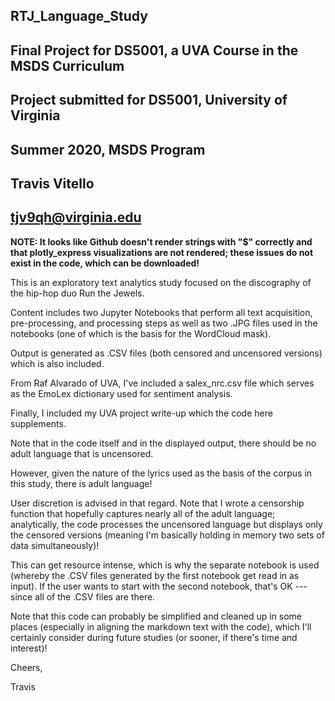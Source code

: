  ## RTJ_Language_Study
 ## Final Project for DS5001, a UVA Course in the MSDS Curriculum
 ## Project submitted for DS5001, University of Virginia
 ## Summer 2020, MSDS Program
 ## Travis Vitello
 ## tjv9qh@virginia.edu

<b> NOTE: It looks like Github doesn't render strings with "$" correctly and that plotly_express visualizations are not rendered; these issues do not exist in the code, which can be downloaded! </b>


This is an exploratory text analytics study focused on the discography of the hip-hop duo Run the Jewels.
 
Content includes two Jupyter Notebooks that perform all text acquisition, pre-processing, and processing steps as well as two .JPG files used in the notebooks (one of which is the basis for the WordCloud mask).
 
 Output is generated as .CSV files (both censored and uncensored versions) which is also included.
 
 From Raf Alvarado of UVA, I've included a salex_nrc.csv file which serves as the EmoLex dictionary used for sentiment analysis.
 
 Finally, I included my UVA project write-up which the code here supplements.

 Note that in the code itself and in the displayed output, there should be no adult language that is uncensored.
 
 However, given the nature of the lyrics used as the basis of the corpus in this study, there is adult language!
 
 User discretion is advised in that regard. Note that I wrote a censorship function that hopefully captures nearly all of the adult language; analytically, the code processes the uncensored language but displays only the censored versions (meaning I'm basically holding in memory two sets of data simultaneously)!
 
This can get resource intense, which is why the separate notebook is used (whereby the .CSV files generated by the first notebook get read in as input).  If the user wants to start with the second notebook, that's OK --- since all of the .CSV files are there.


 Note that this code can probably be simplified and cleaned up in some places (especially in aligning the markdown text with the code), which I'll certainly consider during future studies (or sooner, if there's time and interest)!

 Cheers,
 
 Travis
